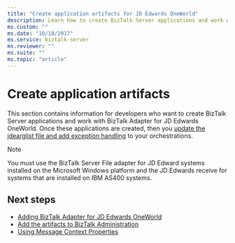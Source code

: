 ```yaml
---
title: "Create application artifacts for JD Edwards OneWorld"
description: Learn how to create BizTalk Server applications and work with BizTalk Adapter for JD Edwards OneWorld.
ms.custom: ""
ms.date: "10/18/2017"
ms.service: biztalk-server
ms.reviewer: ""
ms.suite: ""
ms.topic: "article"
---
```

# Create application artifacts

This section contains information for developers who want to create BizTalk Server applications and work with BizTalk Adapter for JD Edwards OneWorld. Once these applications are created, then you [update the jdearglist file and add exception handling](using-biztalk-server-exception-handling1.md) to your orchestrations.
  
> [!NOTE]
> You must use the BizTalk Server File adapter for JD Edward systems installed on the Microsoft Windows platform and the JD Edwards receive for systems that are installed on IBM AS400 systems.  
  
## Next steps
  
- [Adding BizTalk Adapter for JD Edwards OneWorld](../core/adding-biztalk-adapter-for-jd-edwards-oneworld.md)  
- [Add the artifacts to BizTalk Administration](../core/adding-biztalk-adapter-for-jd-edwards-oneworld.md)  
- [Using Message Context Properties](../core/using-message-context-properties2.md)